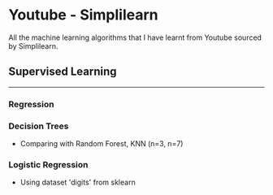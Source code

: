 # Youtube - Simplilearn
All the machine learning algorithms that I have learnt from Youtube sourced by Simplilearn.


## Supervised Learning
***

### Regression

### Decision Trees
- Comparing with Random Forest, KNN (n=3, n=7)

### Logistic Regression
- Using dataset 'digits' from sklearn

